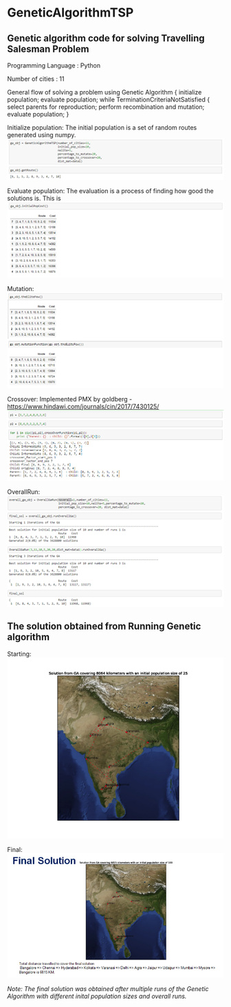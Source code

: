 # GeneticAlgorithmTSP
## Genetic algorithm code for solving Travelling Salesman Problem

Programming Language : Python

Number of cities : 11

General flow of solving a problem using Genetic Algorithm
                {
                  initialize population;
                  evaluate population;
                  while TerminationCriteriaNotSatisfied
                {
                  select parents for reproduction;
                  perform recombination and mutation;
                  evaluate population;
                }

Initialize population:
The initial population is a set of random routes generated using numpy.
<img src = "img/route_generation.PNG">

Evaluate population:
The evaluation is a process of finding how good the solutions is. This is <img src = "img/initial_population_cost.PNG">

Mutation:
<img src = "img/mutation.PNG" >

Crossover:
Implemented PMX by goldberg - https://www.hindawi.com/journals/cin/2017/7430125/
<img src = "img/pmxcrossover_exp.jpg" >

OverallRun:
<img src = "img/overall_run.PNG" >

## The solution obtained from Running Genetic algorithm

Starting:
<img src = "img/start.png" >

Final:
<img src = "img/final.PNG" >

_Note: The final solution was obtained after multiple runs of the Genetic Algorithm with different inital population sizes and overall runs._
